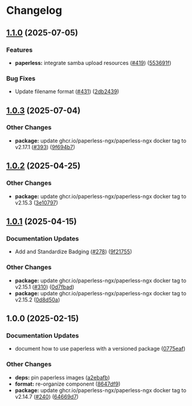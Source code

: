 # Changelog

## [1.1.0](https://github.com/marinatedconcrete/config/compare/kustomize-paperless@v1.0.3...kustomize-paperless@v1.1.0) (2025-07-05)


### Features

* **paperless:** integrate samba upload resources ([#419](https://github.com/marinatedconcrete/config/issues/419)) ([553691f](https://github.com/marinatedconcrete/config/commit/553691fc8629d4a90024e75445e40138805a7b02))


### Bug Fixes

* Update filename format ([#431](https://github.com/marinatedconcrete/config/issues/431)) ([2db2439](https://github.com/marinatedconcrete/config/commit/2db2439e9bf2fb38f1eb53baf1ba225d22b6033f))

## [1.0.3](https://github.com/marinatedconcrete/config/compare/kustomize-paperless@v1.0.2...kustomize-paperless@v1.0.3) (2025-07-04)


### Other Changes

* **package:** update ghcr.io/paperless-ngx/paperless-ngx docker tag to v2.17.1 ([#393](https://github.com/marinatedconcrete/config/issues/393)) ([9f694b7](https://github.com/marinatedconcrete/config/commit/9f694b7eb5d33642a74efc595536beeffa94e387))

## [1.0.2](https://github.com/marinatedconcrete/config/compare/kustomize-paperless@v1.0.1...kustomize-paperless@v1.0.2) (2025-04-25)


### Other Changes

* **package:** update ghcr.io/paperless-ngx/paperless-ngx docker tag to v2.15.3 ([3e10797](https://github.com/marinatedconcrete/config/commit/3e10797a4844ed991502664999436d35b50c6a88))

## [1.0.1](https://github.com/marinatedconcrete/config/compare/kustomize-paperless@v1.0.0...kustomize-paperless@v1.0.1) (2025-04-15)


### Documentation Updates

* Add and Standardize Badging ([#278](https://github.com/marinatedconcrete/config/issues/278)) ([9f21755](https://github.com/marinatedconcrete/config/commit/9f21755bdeaa287887215ca76586aa070d17656e))


### Other Changes

* **package:** update ghcr.io/paperless-ngx/paperless-ngx docker tag to v2.15.1 ([#310](https://github.com/marinatedconcrete/config/issues/310)) ([0d7fbad](https://github.com/marinatedconcrete/config/commit/0d7fbad9b812e31fee7a2c1e7aa2fce1b0d8e41c))
* **package:** update ghcr.io/paperless-ngx/paperless-ngx docker tag to v2.15.2 ([0d8d50a](https://github.com/marinatedconcrete/config/commit/0d8d50a62662d33d3973dcc325ec5ff3e11b00b4))

## 1.0.0 (2025-02-15)


### Documentation Updates

* document how to use paperless with a versioned package ([0775eaf](https://github.com/marinatedconcrete/config/commit/0775eaff36b7bc00ec721ba3987d5168d48f40fb))


### Other Changes

* **deps:** pin paperless images ([a2ebafb](https://github.com/marinatedconcrete/config/commit/a2ebafb7c0f564b03ba30c6696e0ca7d85f570c1))
* **format:** re-organize component ([8647df9](https://github.com/marinatedconcrete/config/commit/8647df9f91466470a96c7827aeefd7b92f4c9e9e))
* **package:** update ghcr.io/paperless-ngx/paperless-ngx docker tag to v2.14.7 ([#240](https://github.com/marinatedconcrete/config/issues/240)) ([64669d7](https://github.com/marinatedconcrete/config/commit/64669d777e50eebe8d277c1d15e12b609c9d808c))
